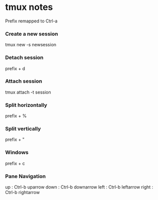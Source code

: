 # tmux notes

Prefix remapped to Ctrl-a

### Create a new session

tmux new -s newsession

### Detach session

prefix + d

### Attach session

tmux attach -t session 

### Split horizontally

prefix + %

### Split vertically

prefix + "

### Windows

prefix + c

### Pane Navigation

up    : Ctrl-b uparrow
down  : Ctrl-b downarrow
left  : Ctrl-b leftarrow
right : Ctrl-b rightarrow



